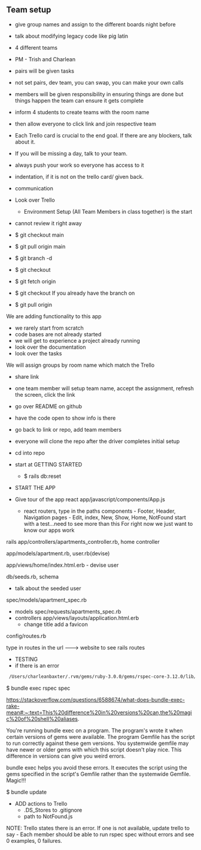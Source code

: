 ## Team setup
- give group names and assign to the different boards night before

- talk about modifying legacy code like pig latin

- 4 different teams
- PM - Trish and Charlean
- pairs will be given tasks
- not set pairs, dev team, you can swap, you can make your own calls
- members will be given responsibility in ensuring things are done but things happen the team can ensure it gets complete

- inform 4 students to create teams with the room name
- then allow everyone to click link and join respective team
- Each Trello card is crucial to the end goal. If there are any blockers, talk about it.
- If you will be missing a day, talk to your team. 
- always push your work so everyone has access to it

- indentation, if it is not on the trello card/ given back. 
- communication

- Look over Trello
  - Environment Setup (All Team Members in class together) is the start

- cannot review it right away

- $ git checkout main
- $ git pull origin main
- $ git branch -d <stale-branch>
- $ git checkout <new-branch>

- $ git fetch origin <remote-branch>
- $ git checkout <remote-branch>
If you already have the branch on 
- $ git pull origin <remote-branch>


We are adding functionality to this app
- we rarely start from scratch
- code bases are not already started
- we will get to experience a project already running
- look over the documentation
- look over the tasks 

We will assign groups by room name which match the Trello

- share link
- one team member will setup team name, accept the assignment, refresh the screen, click the link
- go over README on github
- have the code open to show info is there

- go back to link or repo, add team members


- everyone will clone the repo after the driver completes initial setup
- cd into repo

- start at GETTING STARTED
  - $ rails db:reset

- START THE APP

- Give tour of the app
react
app/javascript/components/App.js
    - react routers, type in the paths
components - Footer, Header, Navigation
pages - Edit, index, New, Show, Home, NotFound
    start with a test...need to see more than this
    For right now we just want to know our apps work

rails
app/controllers/apartments_controller.rb, home controller

app/models/apartment.rb, user.rb(devise)

app/views/home/index.html.erb - devise user

db/seeds.rb, schema
 - talk about the seeded user

spec/models/apartment_spec.rb
  - models
spec/requests/apartments_spec.rb
  - controllers
app/views/layouts/application.html.erb
    - change title add a favicon

config/routes.rb

type in routes in the url ---> website to see rails routes

- TESTING
 - if there is an error
 ```bash
  /Users/charleanbaxter/.rvm/gems/ruby-3.0.0/gems/rspec-core-3.12.0/lib/rspec/core/reporter.rb:237:in `require': cannot load such file -- rspec/core/profiler (LoadError)
```
 $ bundle exec rspec spec

 https://stackoverflow.com/questions/6588674/what-does-bundle-exec-rake-mean#:~:text=This%20difference%20in%20versions%20can,the%20magic%20of%20shell%20aliases.

You're running bundle exec on a program. The program's wrote it when certain versions of gems were available. The program Gemfile has the script to run correctly against these gem versions.
You systemwide gemfile may have newer or older gems with which this script doesn't play nice. This difference in versions can give you weird errors.

bundle exec helps you avoid these errors. It executes the script using the gems specified in the script's Gemfile rather than the systemwide Gemfile. Magic!!!

$ bundle update

- ADD actions to Trello
    - .DS_Stores to .gitignore
    - path to NotFound.js

NOTE: Trello states there is an error. If one is not available, update trello to say
    - Each member should be able to run rspec spec without errors and see 0 examples, 0 failures.